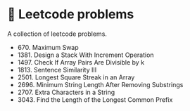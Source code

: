 # 🧩 Leetcode problems

A collection of leetcode problems.

- 670\. Maximum Swap
- 1381\. Design a Stack With Increment Operation
- 1497\. Check If Array Pairs Are Divisible by k
- 1813\. Sentence Similarity III
- 2501\. Longest Square Streak in an Array
- 2696\. Minimum String Length After Removing Substrings
- 2707\. Extra Characters in a String
- 3043\. Find the Length of the Longest Common Prefix
